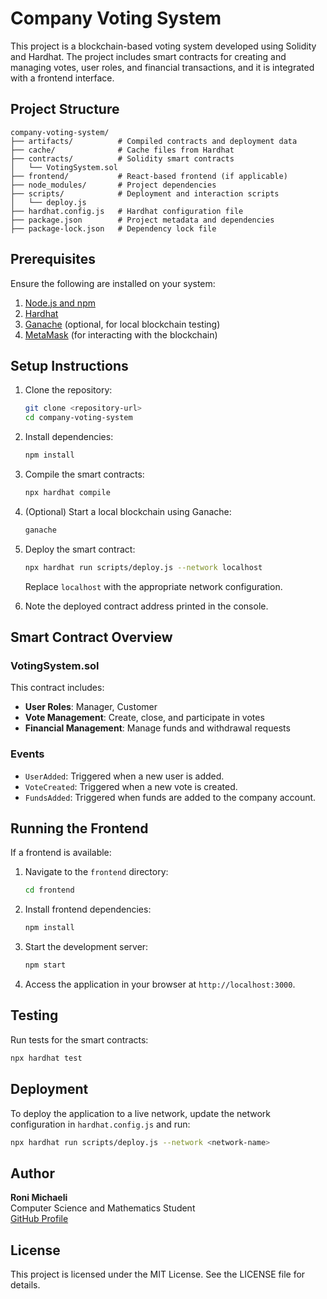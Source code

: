 # Company Voting System

This project is a blockchain-based voting system developed using Solidity and Hardhat. The project includes smart contracts for creating and managing votes, user roles, and financial transactions, and it is integrated with a frontend interface.

## Project Structure

```
company-voting-system/
├── artifacts/          # Compiled contracts and deployment data
├── cache/              # Cache files from Hardhat
├── contracts/          # Solidity smart contracts
│   └── VotingSystem.sol
├── frontend/           # React-based frontend (if applicable)
├── node_modules/       # Project dependencies
├── scripts/            # Deployment and interaction scripts
│   └── deploy.js
├── hardhat.config.js   # Hardhat configuration file
├── package.json        # Project metadata and dependencies
├── package-lock.json   # Dependency lock file
```

## Prerequisites

Ensure the following are installed on your system:

1. [Node.js and npm](https://nodejs.org/)
2. [Hardhat](https://hardhat.org/)
3. [Ganache](https://trufflesuite.com/ganache/) (optional, for local blockchain testing)
4. [MetaMask](https://metamask.io/) (for interacting with the blockchain)

## Setup Instructions

1. Clone the repository:
   ```bash
   git clone <repository-url>
   cd company-voting-system
   ```

2. Install dependencies:
   ```bash
   npm install
   ```

3. Compile the smart contracts:
   ```bash
   npx hardhat compile
   ```

4. (Optional) Start a local blockchain using Ganache:
   ```bash
   ganache
   ```

5. Deploy the smart contract:
   ```bash
   npx hardhat run scripts/deploy.js --network localhost
   ```
   Replace `localhost` with the appropriate network configuration.

6. Note the deployed contract address printed in the console.

## Smart Contract Overview

### VotingSystem.sol

This contract includes:
- **User Roles**: Manager, Customer
- **Vote Management**: Create, close, and participate in votes
- **Financial Management**: Manage funds and withdrawal requests

### Events
- `UserAdded`: Triggered when a new user is added.
- `VoteCreated`: Triggered when a new vote is created.
- `FundsAdded`: Triggered when funds are added to the company account.

## Running the Frontend

If a frontend is available:

1. Navigate to the `frontend` directory:
   ```bash
   cd frontend
   ```

2. Install frontend dependencies:
   ```bash
   npm install
   ```

3. Start the development server:
   ```bash
   npm start
   ```

4. Access the application in your browser at `http://localhost:3000`.

## Testing

Run tests for the smart contracts:
```bash
npx hardhat test
```

## Deployment

To deploy the application to a live network, update the network configuration in `hardhat.config.js` and run:
```bash
npx hardhat run scripts/deploy.js --network <network-name>
```

## Author

**Roni Michaeli**  
Computer Science and Mathematics Student  
[GitHub Profile](https://github.com/roni5604)

## License

This project is licensed under the MIT License. See the LICENSE file for details.
